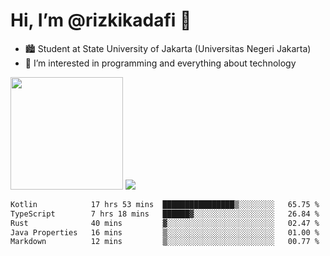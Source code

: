 # Hi, I’m @rizkikadafi 👋
- 🏙 Student at State University of Jakarta (Universitas Negeri Jakarta)
- 👀 I’m interested in programming and everything about technology
<img height="180em" src="https://github-readme-stats.vercel.app/api?username=rizkikadafi&show_icons=true&hide_border=true&&count_private=true&include_all_commits=true" />
<img src="https://github-readme-stats.vercel.app/api/top-langs/?username=rizkikadafi&show_icons=true&hide_border=true&&count_private=true&include_all_commits=true" />

<!--START_SECTION:waka-->

```txt
Kotlin            17 hrs 53 mins  ████████████████▒░░░░░░░░   65.75 %
TypeScript        7 hrs 18 mins   ██████▓░░░░░░░░░░░░░░░░░░   26.84 %
Rust              40 mins         ▓░░░░░░░░░░░░░░░░░░░░░░░░   02.47 %
Java Properties   16 mins         ▒░░░░░░░░░░░░░░░░░░░░░░░░   01.00 %
Markdown          12 mins         ▒░░░░░░░░░░░░░░░░░░░░░░░░   00.77 %
```

<!--END_SECTION:waka-->

<!---
rizkikadafi/rizkikadafi is a ✨ special ✨ repository because its `README.md` (this file) appears on your GitHub profile.
You can click the Preview link to take a look at your changes.
--->
